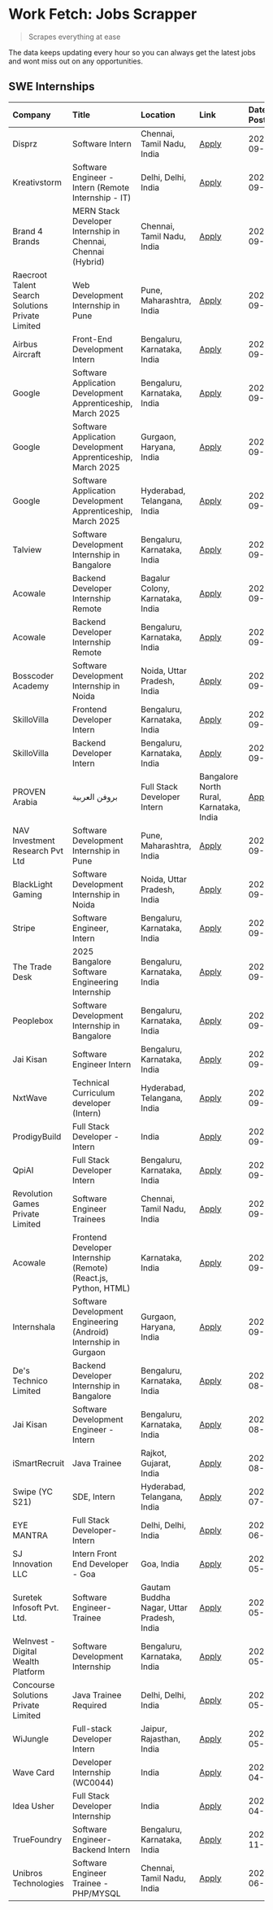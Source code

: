 # Work Fetch: Jobs Scrapper
> Scrapes everything at ease

The data keeps updating every hour so you can always get the latest jobs and wont miss out on any opportunities.

## SWE Internships
<!--START_SECTION:workfetch-->
| Company                                          | Title                                                            | Location                                  | Link                                                                                                                                                                                                                                                                              | Date Posted   |
|:-------------------------------------------------|:-----------------------------------------------------------------|:------------------------------------------|:----------------------------------------------------------------------------------------------------------------------------------------------------------------------------------------------------------------------------------------------------------------------------------|:--------------|
| Disprz                                           | Software Intern                                                  | Chennai, Tamil Nadu, India                | [Apply](https://in.linkedin.com/jobs/view/software-intern-at-disprz-4034165337?position=13&pageNum=0&refId=4IPN2RFV2LJJJPhV%2FPfTww%3D%3D&trackingId=%2BprfQtIcoQh%2B5dAiVIQCnw%3D%3D)                                                                                            | 2024-09-26    |
| Kreativstorm                                     | Software Engineer - Intern (Remote Internship - IT)              | Delhi, Delhi, India                       | [Apply](https://in.linkedin.com/jobs/view/software-engineer-intern-remote-internship-it-at-kreativstorm-4035942071?position=22&pageNum=0&refId=4IPN2RFV2LJJJPhV%2FPfTww%3D%3D&trackingId=A3SVbMKLxs3WOu2e5YbHgw%3D%3D)                                                            | 2024-09-26    |
| Brand 4 Brands                                   | MERN Stack Developer Internship in Chennai, Chennai (Hybrid)     | Chennai, Tamil Nadu, India                | [Apply](https://in.linkedin.com/jobs/view/mern-stack-developer-internship-in-chennai-chennai-hybrid-at-brand-4-brands-4034581781?position=32&pageNum=0&refId=4IPN2RFV2LJJJPhV%2FPfTww%3D%3D&trackingId=3hk87xWmQE54Mn9FaFJeBg%3D%3D)                                              | 2024-09-26    |
| Raecroot Talent Search Solutions Private Limited | Web Development Internship in Pune                               | Pune, Maharashtra, India                  | [Apply](https://in.linkedin.com/jobs/view/web-development-internship-in-pune-at-raecroot-talent-search-solutions-private-limited-4034584677?position=35&pageNum=0&refId=4IPN2RFV2LJJJPhV%2FPfTww%3D%3D&trackingId=Wm1JTmIPpbzJKqCM4S8Qlw%3D%3D)                                   | 2024-09-26    |
| Airbus Aircraft                                  | Front-End Development Intern                                     | Bengaluru, Karnataka, India               | [Apply](https://in.linkedin.com/jobs/view/front-end-development-intern-at-airbus-aircraft-4034179043?position=52&pageNum=0&refId=4IPN2RFV2LJJJPhV%2FPfTww%3D%3D&trackingId=qZCwr5CpyOW3vOA1koC9ww%3D%3D)                                                                          | 2024-09-26    |
| Google                                           | Software Application Development Apprenticeship, March 2025      | Bengaluru, Karnataka, India               | [Apply](https://in.linkedin.com/jobs/view/software-application-development-apprenticeship-march-2025-at-google-4032957527?position=2&pageNum=0&refId=4IPN2RFV2LJJJPhV%2FPfTww%3D%3D&trackingId=GC6m1CsNLUgRGuDJmNJWrw%3D%3D)                                                      | 2024-09-24    |
| Google                                           | Software Application Development Apprenticeship, March 2025      | Gurgaon, Haryana, India                   | [Apply](https://in.linkedin.com/jobs/view/software-application-development-apprenticeship-march-2025-at-google-4032958554?position=4&pageNum=0&refId=4IPN2RFV2LJJJPhV%2FPfTww%3D%3D&trackingId=%2B0Ik8HMtC19P3wkyrDKwFQ%3D%3D)                                                    | 2024-09-24    |
| Google                                           | Software Application Development Apprenticeship, March 2025      | Hyderabad, Telangana, India               | [Apply](https://in.linkedin.com/jobs/view/software-application-development-apprenticeship-march-2025-at-google-4032957528?position=5&pageNum=0&refId=4IPN2RFV2LJJJPhV%2FPfTww%3D%3D&trackingId=EpaOq%2BzRylTVJIN5UPVm%2BA%3D%3D)                                                  | 2024-09-24    |
| Talview                                          | Software Development Internship in Bangalore                     | Bengaluru, Karnataka, India               | [Apply](https://in.linkedin.com/jobs/view/software-development-internship-in-bangalore-at-talview-4033703077?position=15&pageNum=0&refId=4IPN2RFV2LJJJPhV%2FPfTww%3D%3D&trackingId=aeKB7oGRBUtdhtqS1W%2FJSA%3D%3D)                                                                | 2024-09-23    |
| Acowale                                          | Backend Developer Internship Remote                              | Bagalur Colony, Karnataka, India          | [Apply](https://in.linkedin.com/jobs/view/backend-developer-internship-remote-at-acowale-4030088707?position=23&pageNum=0&refId=4IPN2RFV2LJJJPhV%2FPfTww%3D%3D&trackingId=YqqztZnCa3N%2BwcGRf4g1Sw%3D%3D)                                                                         | 2024-09-21    |
| Acowale                                          | Backend Developer Internship Remote                              | Bengaluru, Karnataka, India               | [Apply](https://in.linkedin.com/jobs/view/backend-developer-internship-remote-at-acowale-4030975489?position=16&pageNum=0&refId=4IPN2RFV2LJJJPhV%2FPfTww%3D%3D&trackingId=O0XPLPuIWY16xt5I7fpLwg%3D%3D)                                                                           | 2024-09-20    |
| Bosscoder Academy                                | Software Development Internship in Noida                         | Noida, Uttar Pradesh, India               | [Apply](https://in.linkedin.com/jobs/view/software-development-internship-in-noida-at-bosscoder-academy-4031161323?position=25&pageNum=0&refId=4IPN2RFV2LJJJPhV%2FPfTww%3D%3D&trackingId=4WJRKaozlALupBZadmZbbA%3D%3D)                                                            | 2024-09-20    |
| SkilloVilla                                      | Frontend Developer Intern                                        | Bengaluru, Karnataka, India               | [Apply](https://in.linkedin.com/jobs/view/frontend-developer-intern-at-skillovilla-4025873510?position=11&pageNum=0&refId=4IPN2RFV2LJJJPhV%2FPfTww%3D%3D&trackingId=4mtvO2cmz3701ERm5QABpw%3D%3D)                                                                                 | 2024-09-17    |
| SkilloVilla                                      | Backend Developer Intern                                         | Bengaluru, Karnataka, India               | [Apply](https://in.linkedin.com/jobs/view/backend-developer-intern-at-skillovilla-4025860894?position=19&pageNum=0&refId=4IPN2RFV2LJJJPhV%2FPfTww%3D%3D&trackingId=al6NQRTLa0VBzfWXR8%2B%2BKA%3D%3D)                                                                              | 2024-09-17    |
| PROVEN Arabia | بروفن العربية                    | Full Stack Developer Intern                                      | Bangalore North Rural, Karnataka, India   | [Apply](https://in.linkedin.com/jobs/view/full-stack-developer-intern-at-proven-arabia-%D8%A8%D8%B1%D9%88%D9%81%D9%86-%D8%A7%D9%84%D8%B9%D8%B1%D8%A8%D9%8A%D8%A9-4028862862?position=58&pageNum=0&refId=4IPN2RFV2LJJJPhV%2FPfTww%3D%3D&trackingId=B0u0FBIYoutLXacki%2Fb2Ow%3D%3D) | 2024-09-17    |
| NAV Investment Research Pvt Ltd                  | Software Development Internship in Pune                          | Pune, Maharashtra, India                  | [Apply](https://in.linkedin.com/jobs/view/software-development-internship-in-pune-at-nav-investment-research-pvt-ltd-4027052851?position=10&pageNum=0&refId=4IPN2RFV2LJJJPhV%2FPfTww%3D%3D&trackingId=S7rEamxNO6QisCJkGw2maQ%3D%3D)                                               | 2024-09-15    |
| BlackLight Gaming                                | Software Development Internship in Noida                         | Noida, Uttar Pradesh, India               | [Apply](https://in.linkedin.com/jobs/view/software-development-internship-in-noida-at-blacklight-gaming-4026655870?position=28&pageNum=0&refId=4IPN2RFV2LJJJPhV%2FPfTww%3D%3D&trackingId=DXHfNyeb5vncIURLw9fcfg%3D%3D)                                                            | 2024-09-14    |
| Stripe                                           | Software Engineer, Intern                                        | Bengaluru, Karnataka, India               | [Apply](https://in.linkedin.com/jobs/view/software-engineer-intern-at-stripe-4008214242?position=3&pageNum=0&refId=4IPN2RFV2LJJJPhV%2FPfTww%3D%3D&trackingId=npCdVI3OZQX1ZmgzLw9wfA%3D%3D)                                                                                        | 2024-09-13    |
| The Trade Desk                                   | 2025 Bangalore Software Engineering Internship                   | Bengaluru, Karnataka, India               | [Apply](https://in.linkedin.com/jobs/view/2025-bangalore-software-engineering-internship-at-the-trade-desk-3987456531?position=18&pageNum=0&refId=4IPN2RFV2LJJJPhV%2FPfTww%3D%3D&trackingId=OrQB7iPwggLcNyOvrBQV4A%3D%3D)                                                         | 2024-09-11    |
| Peoplebox                                        | Software Development Internship in Bangalore                     | Bengaluru, Karnataka, India               | [Apply](https://in.linkedin.com/jobs/view/software-development-internship-in-bangalore-at-peoplebox-4022411601?position=20&pageNum=0&refId=4IPN2RFV2LJJJPhV%2FPfTww%3D%3D&trackingId=a2p6i0cxtFZ8IjYJ4lkWiA%3D%3D)                                                                | 2024-09-10    |
| Jai Kisan                                        | Software Engineer Intern                                         | Bengaluru, Karnataka, India               | [Apply](https://in.linkedin.com/jobs/view/software-engineer-intern-at-jai-kisan-4024075360?position=43&pageNum=0&refId=4IPN2RFV2LJJJPhV%2FPfTww%3D%3D&trackingId=OLyD9mKAHV65b3wP5ee98w%3D%3D)                                                                                    | 2024-09-09    |
| NxtWave                                          | Technical Curriculum developer (Intern)                          | Hyderabad, Telangana, India               | [Apply](https://in.linkedin.com/jobs/view/technical-curriculum-developer-intern-at-nxtwave-4020462207?position=47&pageNum=0&refId=4IPN2RFV2LJJJPhV%2FPfTww%3D%3D&trackingId=xTfUNFjH8v9k4%2B1KmIGtMw%3D%3D)                                                                       | 2024-09-09    |
| ProdigyBuild                                     | Full Stack Developer - Intern                                    | India                                     | [Apply](https://in.linkedin.com/jobs/view/full-stack-developer-intern-at-prodigybuild-4019591942?position=56&pageNum=0&refId=4IPN2RFV2LJJJPhV%2FPfTww%3D%3D&trackingId=AwRwhuJDOWrSKhO5V8a46A%3D%3D)                                                                              | 2024-09-08    |
| QpiAI                                            | Full Stack Developer Intern                                      | Bengaluru, Karnataka, India               | [Apply](https://in.linkedin.com/jobs/view/full-stack-developer-intern-at-qpiai-4017395346?position=40&pageNum=0&refId=4IPN2RFV2LJJJPhV%2FPfTww%3D%3D&trackingId=W60ZylECxcDXm%2Fw8Oml%2BAQ%3D%3D)                                                                                 | 2024-09-06    |
| Revolution Games Private Limited                 | Software Engineer Trainees                                       | Chennai, Tamil Nadu, India                | [Apply](https://in.linkedin.com/jobs/view/software-engineer-trainees-at-revolution-games-private-limited-4015912927?position=34&pageNum=0&refId=4IPN2RFV2LJJJPhV%2FPfTww%3D%3D&trackingId=SCCvplvG%2Fi8MkoCceFjc%2Fg%3D%3D)                                                       | 2024-09-02    |
| Acowale                                          | Frontend Developer Internship (Remote) (React.js, Python, HTML)  | Karnataka, India                          | [Apply](https://in.linkedin.com/jobs/view/frontend-developer-internship-remote-react-js-python-html-at-acowale-4014663920?position=6&pageNum=0&refId=4IPN2RFV2LJJJPhV%2FPfTww%3D%3D&trackingId=ttUsqzO42WDBfXA30WJd%2Fw%3D%3D)                                                    | 2024-09-01    |
| Internshala                                      | Software Development Engineering (Android) Internship in Gurgaon | Gurgaon, Haryana, India                   | [Apply](https://in.linkedin.com/jobs/view/software-development-engineering-android-internship-in-gurgaon-at-internshala-4015471580?position=24&pageNum=0&refId=4IPN2RFV2LJJJPhV%2FPfTww%3D%3D&trackingId=X%2FbjPs%2Ff1YGfMk8PWVJULw%3D%3D)                                        | 2024-09-01    |
| De's Technico Limited                            | Backend Developer Internship in Bangalore                        | Bengaluru, Karnataka, India               | [Apply](https://in.linkedin.com/jobs/view/backend-developer-internship-in-bangalore-at-de-s-technico-limited-4013798324?position=33&pageNum=0&refId=4IPN2RFV2LJJJPhV%2FPfTww%3D%3D&trackingId=cirGpIwLJlcaOpJKyzKfyQ%3D%3D)                                                       | 2024-08-30    |
| Jai Kisan                                        | Software Development Engineer - Intern                           | Bengaluru, Karnataka, India               | [Apply](https://in.linkedin.com/jobs/view/software-development-engineer-intern-at-jai-kisan-4027288169?position=31&pageNum=0&refId=4IPN2RFV2LJJJPhV%2FPfTww%3D%3D&trackingId=y8uxGb3CpIZ2EuK7ZNvBeA%3D%3D)                                                                        | 2024-08-22    |
| iSmartRecruit                                    | Java Trainee                                                     | Rajkot, Gujarat, India                    | [Apply](https://in.linkedin.com/jobs/view/java-trainee-at-ismartrecruit-3992301825?position=37&pageNum=0&refId=4IPN2RFV2LJJJPhV%2FPfTww%3D%3D&trackingId=asZBJOm%2BIXk46NocloP22Q%3D%3D)                                                                                          | 2024-08-06    |
| Swipe (YC S21)                                   | SDE, Intern                                                      | Hyderabad, Telangana, India               | [Apply](https://in.linkedin.com/jobs/view/sde-intern-at-swipe-yc-s21-3980368092?position=44&pageNum=0&refId=4IPN2RFV2LJJJPhV%2FPfTww%3D%3D&trackingId=ZETRJlGIW4jhmy7MVftqKg%3D%3D)                                                                                               | 2024-07-22    |
| EYE MANTRA                                       | Full Stack Developer- Intern                                     | Delhi, Delhi, India                       | [Apply](https://in.linkedin.com/jobs/view/full-stack-developer-intern-at-eye-mantra-3960988037?position=50&pageNum=0&refId=4IPN2RFV2LJJJPhV%2FPfTww%3D%3D&trackingId=9oM56BDq493LKbWNPd0%2BFA%3D%3D)                                                                              | 2024-06-28    |
| SJ Innovation LLC                                | Intern Front End Developer - Goa                                 | Goa, India                                | [Apply](https://in.linkedin.com/jobs/view/intern-front-end-developer-goa-at-sj-innovation-llc-3931678611?position=26&pageNum=0&refId=4IPN2RFV2LJJJPhV%2FPfTww%3D%3D&trackingId=WmW8153AxfOg20%2BhlGIKOw%3D%3D)                                                                    | 2024-05-24    |
| Suretek Infosoft Pvt. Ltd.                       | Software Engineer-Trainee                                        | Gautam Buddha Nagar, Uttar Pradesh, India | [Apply](https://in.linkedin.com/jobs/view/software-engineer-trainee-at-suretek-infosoft-pvt-ltd-3916999948?position=36&pageNum=0&refId=4IPN2RFV2LJJJPhV%2FPfTww%3D%3D&trackingId=%2Byu5ujYAvLFTSSnO2pkM9Q%3D%3D)                                                                  | 2024-05-04    |
| WeInvest - Digital Wealth Platform               | Software Development Internship                                  | Bengaluru, Karnataka, India               | [Apply](https://in.linkedin.com/jobs/view/software-development-internship-at-weinvest-digital-wealth-platform-3912867225?position=14&pageNum=0&refId=4IPN2RFV2LJJJPhV%2FPfTww%3D%3D&trackingId=11qOnU7ltdpFwaw5GhJ%2BLA%3D%3D)                                                    | 2024-05-01    |
| Concourse Solutions Private Limited              | Java Trainee Required                                            | Delhi, Delhi, India                       | [Apply](https://in.linkedin.com/jobs/view/java-trainee-required-at-concourse-solutions-private-limited-3912869388?position=17&pageNum=0&refId=4IPN2RFV2LJJJPhV%2FPfTww%3D%3D&trackingId=vx9IsZu7Bvo7uMQBlK7bLQ%3D%3D)                                                             | 2024-05-01    |
| WiJungle                                         | Full-stack Developer Intern                                      | Jaipur, Rajasthan, India                  | [Apply](https://in.linkedin.com/jobs/view/full-stack-developer-intern-at-wijungle-3912864543?position=42&pageNum=0&refId=4IPN2RFV2LJJJPhV%2FPfTww%3D%3D&trackingId=wtKgH%2FY9OPi4munAg6XejQ%3D%3D)                                                                                | 2024-05-01    |
| Wave Card                                        | Developer Internship (WC0044)                                    | India                                     | [Apply](https://in.linkedin.com/jobs/view/developer-internship-wc0044-at-wave-card-3900079966?position=49&pageNum=0&refId=4IPN2RFV2LJJJPhV%2FPfTww%3D%3D&trackingId=EQ0R252Q0Y%2BrVWPPdG%2B9ww%3D%3D)                                                                             | 2024-04-15    |
| Idea Usher                                       | Full Stack Developer Internship                                  | India                                     | [Apply](https://in.linkedin.com/jobs/view/full-stack-developer-internship-at-idea-usher-3879565540?position=29&pageNum=0&refId=4IPN2RFV2LJJJPhV%2FPfTww%3D%3D&trackingId=HD%2Bmjr45%2FyJf79DTQcYANA%3D%3D)                                                                        | 2024-04-01    |
| TrueFoundry                                      | Software Engineer-Backend Intern                                 | Bengaluru, Karnataka, India               | [Apply](https://in.linkedin.com/jobs/view/software-engineer-backend-intern-at-truefoundry-3779508170?position=48&pageNum=0&refId=4IPN2RFV2LJJJPhV%2FPfTww%3D%3D&trackingId=8%2BV%2Ba8NFVin%2B5IAe%2FEQ%2BXw%3D%3D)                                                                | 2023-11-10    |
| Unibros Technologies                             | Software Engineer Trainee - PHP/MYSQL                            | Chennai, Tamil Nadu, India                | [Apply](https://in.linkedin.com/jobs/view/software-engineer-trainee-php-mysql-at-unibros-technologies-3656599241?position=39&pageNum=0&refId=4IPN2RFV2LJJJPhV%2FPfTww%3D%3D&trackingId=iZ43eHQ4sSVWj2HACbVKsg%3D%3D)                                                              | 2023-06-12    |
<!--END_SECTION:workfetch-->

